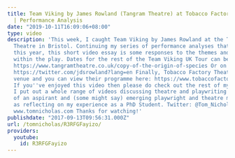 ```yaml
---
title: Team Viking by James Rowland (Tangram Theatre) at Tobacco Factory Theatres
  | Performance Analysis
date: "2019-10-11T16:09:06+08:00"
type: video
description: 'This week, I caught Team Viking by James Rowland at the Tobacco Factory
  Theatre in Bristol. Continuing my series of performance analyses that I began early
  this year, this short video essay is some responses to the themes and discussions
  within the play. Dates for the rest of the Team Viking UK Tour can be found here:
  https://www.tangramtheatre.co.uk/copy-of-the-origin-of-species Or on James'' Twitter:
  https://twitter.com/jdsrowland?lang=en Finally, Tobacco Factory Theatres is a super
  venue and you can view their programme here: https://www.tobaccofactorytheatres.com
  If you''ve enjoyed this video then please do check out the rest of my channel where
  I put out a whole range of videos discussing theatre and playwriting from the perspective
  of an aspirant and (some might say) emerging playwright and theatre maker as well
  as reflecting on my experience as a PhD Student. Twitter: @Tom_Nicholas Website:
  www.tomnicholas.com Thanks for watching!'
publishdate: "2017-09-13T09:56:31.000Z"
url: /tomnicholas/R3RFGFayizo/
providers:
  youtube:
    id: R3RFGFayizo
---
```

